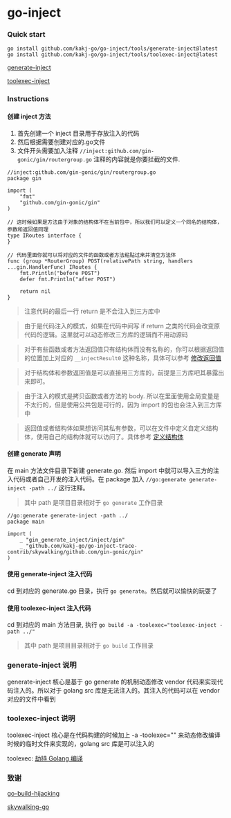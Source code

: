 # go-inject

### Quick start

```shell
go install github.com/kakj-go/go-inject/tools/generate-inject@latest
go install github.com/kakj-go/go-inject/tools/toolexec-inject@latest
```

[generate-inject](example%2Fgin-generate-inject%2FREADME.md)

[toolexec-inject](example%2Fgin-toolexec-inject%2FREADME.md)

### Instructions

#### 创建 inject 方法

1. 首先创建一个 inject 目录用于存放注入的代码
2. 然后根据需要创建对应的.go文件
3. 文件开头需要加入注释 `//inject:github.com/gin-gonic/gin/routergroup.go` 注释的内容就是你要拦截的文件.

```golang
//inject:github.com/gin-gonic/gin/routergroup.go
package gin

import (
	"fmt"
	"github.com/gin-gonic/gin"
)

// 这时候如果是方法由于对象的结构体不在当前包中，所以我们可以定义一个同名的结构体，参数和返回值同理
type IRoutes interface {
}

// 代码里面你就可以将对应的文件的函数或者方法粘贴过来并清空方法体
func (group *RouterGroup) POST(relativePath string, handlers ...gin.HandlerFunc) IRoutes {
	fmt.Println("before POST")
	defer fmt.Println("after POST")

	return nil
}
```

> 注意代码的最后一行 return 是不会注入到三方库中

> 由于是代码注入的模式，如果在代码中间写 if return 之类的代码会改变原代码的逻辑。这里就可以动态修改三方库的逻辑而不用动源码

> 对于有些函数或者方法返回值只有结构体而没有名称的，你可以根据返回值的位置加上对应的 `__injectResult0` 这种名称，具体可以参考 [修改返回值](example%2Fgin-toolexec-inject%2Finject%2Fgin)

> 对于结构体和参数返回值是可以直接用三方库的，前提是三方库吧其暴露出来即可。

> 由于注入的模式是拷贝函数或者方法的 body. 所以在里面使用全局变量是不太行的，但是使用公共包是可行的，因为 import 的包也会注入到三方库中

> 返回值或者结构体如果想访问其私有参数，可以在文件中定义自定义结构体，使用自己的结构体就可以访问了。具体参考 [定义结构体](example%2Fgin-toolexec-inject%2Finject%2Fgin%2Fgin.go)


#### 创建 generate 声明

在 main 方法文件目录下新建 generate.go. 然后 import 中就可以导入三方的注入代码或者自己开发的注入代码。在 package 加入 `//go:generate generate-inject -path ../`
这行注释。

> 其中 path 是项目目录相对于 `go generate` 工作目录

```golang
//go:generate generate-inject -path ../
package main

import (
	_ "gin_generate_inject/inject/gin"
	_ "github.com/kakj-go/go-inject-trace-contrib/skywalking/github.com/gin-gonic/gin"
)
```

#### 使用 generate-inject 注入代码
cd 到对应的 generate.go 目录，执行 `go generate`。然后就可以愉快的玩耍了

#### 使用 toolexec-inject 注入代码
cd 到对应的 main 方法目录, 执行 `go build -a -toolexec="toolexec-inject -path ../"`

> 其中 path 是项目目录相对于 `go build` 工作目录

### generate-inject 说明

generate-inject 核心是基于 go generate 的机制动态修改 vendor 代码来实现代码注入的。所以对于 golang src 库是无法注入的。其注入的代码可以在 vendor 对应的文件中看到

### toolexec-inject 说明

toolexec-inject 核心是在代码构建的时候加上 -a -toolexec="" 来动态修改编译时候的临时文件来实现的，golang src 库是可以注入的

toolexec: [劫持 Golang 编译](https://www.anquanke.com/post/id/258431)

### 致谢

[go-build-hijacking](https://github.com/0x2E/go-build-hijacking/tree/main)

[skywalking-go](https://github.com/apache/skywalking-go)